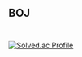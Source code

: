 
## __BOJ__<br><br>
[![Solved.ac Profile](http://mazassumnida.wtf/api/v2/generate_badge?boj=paternalism532)](https://solved.ac/paternalism532/)


